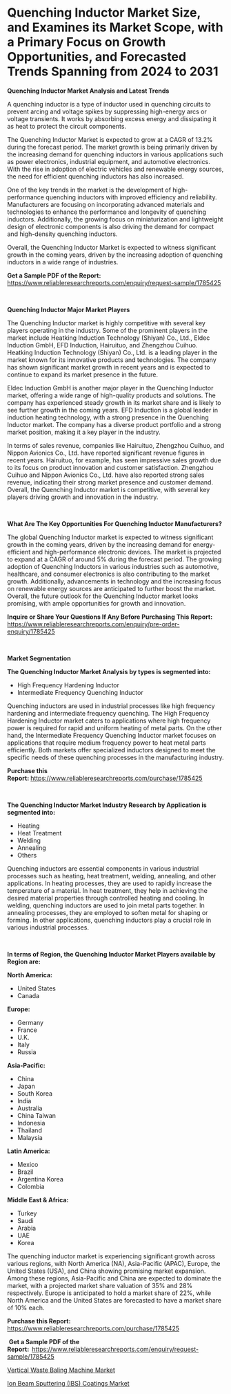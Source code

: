 <p><h1>Quenching Inductor Market Size, and Examines its Market Scope, with a Primary Focus on Growth Opportunities, and Forecasted Trends Spanning from 2024 to 2031</h1></p><p><strong>Quenching Inductor Market Analysis and Latest Trends</strong></p>
<p><p>A quenching inductor is a type of inductor used in quenching circuits to prevent arcing and voltage spikes by suppressing high-energy arcs or voltage transients. It works by absorbing excess energy and dissipating it as heat to protect the circuit components.</p><p>The Quenching Inductor Market is expected to grow at a CAGR of 13.2% during the forecast period. The market growth is being primarily driven by the increasing demand for quenching inductors in various applications such as power electronics, industrial equipment, and automotive electronics. With the rise in adoption of electric vehicles and renewable energy sources, the need for efficient quenching inductors has also increased.</p><p>One of the key trends in the market is the development of high-performance quenching inductors with improved efficiency and reliability. Manufacturers are focusing on incorporating advanced materials and technologies to enhance the performance and longevity of quenching inductors. Additionally, the growing focus on miniaturization and lightweight design of electronic components is also driving the demand for compact and high-density quenching inductors.</p><p>Overall, the Quenching Inductor Market is expected to witness significant growth in the coming years, driven by the increasing adoption of quenching inductors in a wide range of industries.</p></p>
<p><strong>Get a Sample PDF of the Report:&nbsp;</strong> <a href="https://www.reliableresearchreports.com/enquiry/request-sample/1785425">https://www.reliableresearchreports.com/enquiry/request-sample/1785425</a></p>
<p>&nbsp;</p>
<p><strong>Quenching Inductor Major Market Players</strong></p>
<p><p>The Quenching Inductor market is highly competitive with several key players operating in the industry. Some of the prominent players in the market include Heatking Induction Technology (Shiyan) Co., Ltd., Eldec Induction GmbH, EFD Induction, Hairuituo, and Zhengzhou Cuihuo. Heatking Induction Technology (Shiyan) Co., Ltd. is a leading player in the market known for its innovative products and technologies. The company has shown significant market growth in recent years and is expected to continue to expand its market presence in the future.</p><p>Eldec Induction GmbH is another major player in the Quenching Inductor market, offering a wide range of high-quality products and solutions. The company has experienced steady growth in its market share and is likely to see further growth in the coming years. EFD Induction is a global leader in induction heating technology, with a strong presence in the Quenching Inductor market. The company has a diverse product portfolio and a strong market position, making it a key player in the industry.</p><p>In terms of sales revenue, companies like Hairuituo, Zhengzhou Cuihuo, and Nippon Avionics Co., Ltd. have reported significant revenue figures in recent years. Hairuituo, for example, has seen impressive sales growth due to its focus on product innovation and customer satisfaction. Zhengzhou Cuihuo and Nippon Avionics Co., Ltd. have also reported strong sales revenue, indicating their strong market presence and customer demand. Overall, the Quenching Inductor market is competitive, with several key players driving growth and innovation in the industry.</p></p>
<p>&nbsp;</p>
<p><strong>What Are The Key Opportunities For Quenching Inductor Manufacturers?</strong></p>
<p><p>The global Quenching Inductor market is expected to witness significant growth in the coming years, driven by the increasing demand for energy-efficient and high-performance electronic devices. The market is projected to expand at a CAGR of around 5% during the forecast period. The growing adoption of Quenching Inductors in various industries such as automotive, healthcare, and consumer electronics is also contributing to the market growth. Additionally, advancements in technology and the increasing focus on renewable energy sources are anticipated to further boost the market. Overall, the future outlook for the Quenching Inductor market looks promising, with ample opportunities for growth and innovation.</p></p>
<p><strong>Inquire or Share Your Questions If Any Before Purchasing This Report:</strong> <a href="https://www.reliableresearchreports.com/enquiry/pre-order-enquiry/1785425">https://www.reliableresearchreports.com/enquiry/pre-order-enquiry/1785425</a></p>
<p>&nbsp;</p>
<p><strong>Market Segmentation</strong></p>
<p><strong>The Quenching Inductor Market Analysis by types is segmented into:</strong></p>
<p><ul><li>High Frequency Hardening Inductor</li><li>Intermediate Frequency Quenching Inductor</li></ul></p>
<p><p>Quenching inductors are used in industrial processes like high frequency hardening and intermediate frequency quenching. The High Frequency Hardening Inductor market caters to applications where high frequency power is required for rapid and uniform heating of metal parts. On the other hand, the Intermediate Frequency Quenching Inductor market focuses on applications that require medium frequency power to heat metal parts efficiently. Both markets offer specialized inductors designed to meet the specific needs of these quenching processes in the manufacturing industry.</p></p>
<p><strong>Purchase this Report:&nbsp;</strong><a href="https://www.reliableresearchreports.com/purchase/1785425">https://www.reliableresearchreports.com/purchase/1785425</a></p>
<p>&nbsp;</p>
<p><strong>The Quenching Inductor Market Industry Research by Application is segmented into:</strong></p>
<p><ul><li>Heating</li><li>Heat Treatment</li><li>Welding</li><li>Annealing</li><li>Others</li></ul></p>
<p><p>Quenching inductors are essential components in various industrial processes such as heating, heat treatment, welding, annealing, and other applications. In heating processes, they are used to rapidly increase the temperature of a material. In heat treatment, they help in achieving the desired material properties through controlled heating and cooling. In welding, quenching inductors are used to join metal parts together. In annealing processes, they are employed to soften metal for shaping or forming. In other applications, quenching inductors play a crucial role in various industrial processes.</p></p>
<p>&nbsp;</p>
<p><strong>In terms of Region, the Quenching Inductor Market Players available by Region are:</strong></p>
<p>
    <p> <strong> North America: </strong>
        <ul>
            <li>United States</li>
            <li>Canada</li>
        </ul>
        </p> 
    <p> <strong> Europe: </strong>
        <ul>
            <li>Germany</li>
            <li>France</li>
            <li>U.K.</li>
            <li>Italy</li>
            <li>Russia</li>
        </ul>
        </p> 
    <p> <strong> Asia-Pacific: </strong>
        <ul>
            <li>China</li>
            <li>Japan</li>
            <li>South Korea</li>
            <li>India</li>
            <li>Australia</li>
            <li>China Taiwan</li>
            <li>Indonesia</li>
            <li>Thailand</li>
            <li>Malaysia</li>
        </ul>
        </p> 
    <p> <strong> Latin America: </strong>
        <ul>
            <li>Mexico</li>
            <li>Brazil</li>
            <li>Argentina Korea</li>
            <li>Colombia</li>
        </ul>
        </p> 
    <p> <strong> Middle East & Africa: </strong>
        <ul>
            <li>Turkey</li>
            <li>Saudi</li>
            <li>Arabia</li>
            <li>UAE</li>
            <li>Korea</li>
        </ul>
    </p>
    </p>
<p><p>The quenching inductor market is experiencing significant growth across various regions, with North America (NA), Asia-Pacific (APAC), Europe, the United States (USA), and China showing promising market expansion. Among these regions, Asia-Pacific and China are expected to dominate the market, with a projected market share valuation of 35% and 28% respectively. Europe is anticipated to hold a market share of 22%, while North America and the United States are forecasted to have a market share of 10% each.</p></p>
<p><strong>Purchase this Report: </strong><a href="https://www.reliableresearchreports.com/purchase/1785425">https://www.reliableresearchreports.com/purchase/1785425</a></p>
<p>&nbsp;<strong>Get a Sample PDF of the Report:&nbsp;&nbsp;</strong><a href="https://www.reliableresearchreports.com/enquiry/request-sample/1785425">https://www.reliableresearchreports.com/enquiry/request-sample/1785425</a></p>
<p><strong></strong></p>
<p><p><a href="https://github.com/jaidynmorantestelletmjzya/Market-Research-Report-List-1/blob/main/vertical-waste-baling-machine-market.md">Vertical Waste Baling Machine Market</a></p><p><a href="https://github.com/ruddyyedelwadw/Market-Research-Report-List-1/blob/main/ion-beam-sputtering-ibs-coatings-market.md">Ion Beam Sputtering (IBS) Coatings Market</a></p></p>
